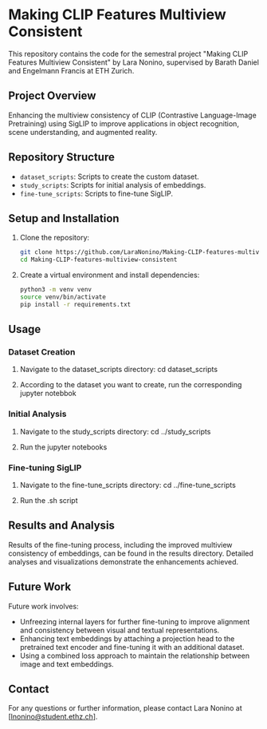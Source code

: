 # Making CLIP Features Multiview Consistent

This repository contains the code for the semestral project "Making CLIP Features Multiview Consistent" by Lara Nonino, supervised by Barath Daniel and Engelmann Francis at ETH Zurich.

## Project Overview

Enhancing the multiview consistency of CLIP (Contrastive Language-Image Pretraining) using SigLIP to improve applications in object recognition, scene understanding, and augmented reality.

## Repository Structure

- `dataset_scripts`: Scripts to create the custom dataset.
- `study_scripts`: Scripts for initial analysis of embeddings.
- `fine-tune_scripts`: Scripts to fine-tune SigLIP.

## Setup and Installation

1. Clone the repository:
   ```bash
   git clone https://github.com/LaraNonino/Making-CLIP-features-multiview-consistent.git
   cd Making-CLIP-features-multiview-consistent
   ```

2. Create a virtual environment and install dependencies:
    ```bash
    python3 -m venv venv
    source venv/bin/activate
    pip install -r requirements.txt
    ```

## Usage

### Dataset Creation

1. Navigate to the dataset_scripts directory:
   cd dataset_scripts

2. According to the dataset you want to create, run the corresponding jupyter notebbok

### Initial Analysis

1. Navigate to the study_scripts directory:
   cd ../study_scripts

2. Run the jupyter notebooks

### Fine-tuning SigLIP

1. Navigate to the fine-tune_scripts directory:
   cd ../fine-tune_scripts

2. Run the .sh script

## Results and Analysis

Results of the fine-tuning process, including the improved multiview consistency of embeddings, can be found in the results directory. Detailed analyses and visualizations demonstrate the enhancements achieved.

## Future Work

Future work involves:
- Unfreezing internal layers for further fine-tuning to improve alignment and consistency between visual and textual representations.
- Enhancing text embeddings by attaching a projection head to the pretrained text encoder and fine-tuning it with an additional dataset.
- Using a combined loss approach to maintain the relationship between image and text embeddings.

## Contact

For any questions or further information, please contact Lara Nonino at [lnonino@student.ethz.ch].
    